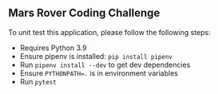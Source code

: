 ## Mars Rover Coding Challenge

To unit test this application, please follow the following steps:
* Requires Python 3.9
* Ensure pipenv is installed: `pip install pipenv`
* Run `pipenv install --dev` to get dev dependencies
* Ensure `PYTHONPATH=.` is in environment variables
* Run `pytest`

